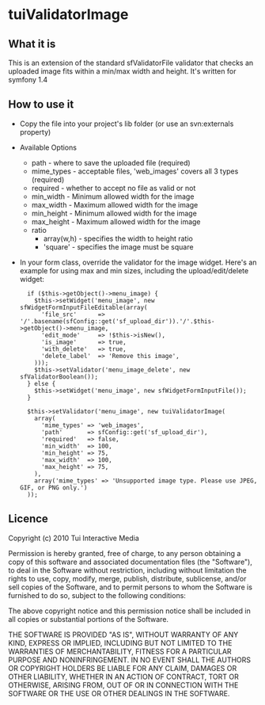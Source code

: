 tuiValidatorImage
=================

What it is
----------

This is an extension of the standard sfValidatorFile validator that checks an uploaded image fits within a min/max width and height. It's written for symfony 1.4

How to use it
-------------

* Copy the file into your project's lib folder (or use an svn:externals property)
* Available Options
	* path - where to save the uploaded file (required)
	* mime_types - acceptable files, 'web_images' covers all 3 types (required)
	* required - whether to accept no file as valid or not
	* min_width - Minimum allowed width for the image
	* max_width - Maximum allowed width for the image
	* min_height - Minimum allowed width for the image
	* max_height - Maximum allowed width for the image
	* ratio
		* array(w,h) - specifies the width to height ratio
		* 'square' - specifies the image must be square
* In your form class, override the validator for the image widget. Here's an example for using max and min sizes, including the upload/edit/delete widget:

		if ($this->getObject()->menu_image) {
		  $this->setWidget('menu_image', new sfWidgetFormInputFileEditable(array(
		    'file_src'      => '/'.basename(sfConfig::get('sf_upload_dir')).'/'.$this->getObject()->menu_image,
		    'edit_mode'     => !$this->isNew(),
		    'is_image'      => true,
		    'with_delete'   => true,
		    'delete_label'  => 'Remove this image',
		  )));
		  $this->setValidator('menu_image_delete', new sfValidatorBoolean());
		} else {
		  $this->setWidget('menu_image', new sfWidgetFormInputFile());
		}

		$this->setValidator('menu_image', new tuiValidatorImage(
		  array(
		    'mime_types' => 'web_images',
		    'path'       => sfConfig::get('sf_upload_dir'),
		    'required'   => false,
		    'min_width'  => 100,
		    'min_height' => 75,
		    'max_width'  => 100,
		    'max_height' => 75,
		  ), 
		  array('mime_types' => 'Unsupported image type. Please use JPEG, GIF, or PNG only.')
		));


Licence
-------

Copyright (c) 2010 Tui Interactive Media

Permission is hereby granted, free of charge, to any person obtaining a copy
of this software and associated documentation files (the "Software"), to deal
in the Software without restriction, including without limitation the rights
to use, copy, modify, merge, publish, distribute, sublicense, and/or sell
copies of the Software, and to permit persons to whom the Software is
furnished to do so, subject to the following conditions:

The above copyright notice and this permission notice shall be included in all
copies or substantial portions of the Software.

THE SOFTWARE IS PROVIDED "AS IS", WITHOUT WARRANTY OF ANY KIND, EXPRESS OR
IMPLIED, INCLUDING BUT NOT LIMITED TO THE WARRANTIES OF MERCHANTABILITY,
FITNESS FOR A PARTICULAR PURPOSE AND NONINFRINGEMENT. IN NO EVENT SHALL THE
AUTHORS OR COPYRIGHT HOLDERS BE LIABLE FOR ANY CLAIM, DAMAGES OR OTHER
LIABILITY, WHETHER IN AN ACTION OF CONTRACT, TORT OR OTHERWISE, ARISING FROM,
OUT OF OR IN CONNECTION WITH THE SOFTWARE OR THE USE OR OTHER DEALINGS IN THE
SOFTWARE.